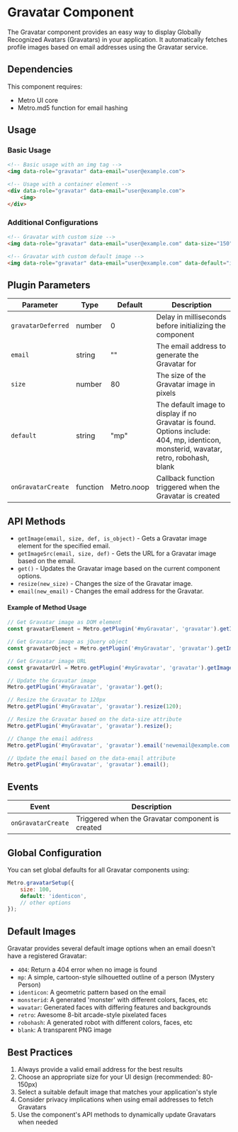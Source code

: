 # Gravatar Component

The Gravatar component provides an easy way to display Globally Recognized Avatars (Gravatars) in your application. It automatically fetches profile images based on email addresses using the Gravatar service.

## Dependencies

This component requires:
- Metro UI core
- Metro.md5 function for email hashing

## Usage

### Basic Usage

```html
<!-- Basic usage with an img tag -->
<img data-role="gravatar" data-email="user@example.com">

<!-- Usage with a container element -->
<div data-role="gravatar" data-email="user@example.com">
    <img>
</div>
```

### Additional Configurations

```html
<!-- Gravatar with custom size -->
<img data-role="gravatar" data-email="user@example.com" data-size="150">

<!-- Gravatar with custom default image -->
<img data-role="gravatar" data-email="user@example.com" data-default="identicon">
```

## Plugin Parameters

| Parameter | Type | Default | Description |
| --------- | ---- | ------- | ----------- |
| `gravatarDeferred` | number | 0 | Delay in milliseconds before initializing the component |
| `email` | string | "" | The email address to generate the Gravatar for |
| `size` | number | 80 | The size of the Gravatar image in pixels |
| `default` | string | "mp" | The default image to display if no Gravatar is found. Options include: 404, mp, identicon, monsterid, wavatar, retro, robohash, blank |
| `onGravatarCreate` | function | Metro.noop | Callback function triggered when the Gravatar is created |

## API Methods

+ `getImage(email, size, def, is_object)` - Gets a Gravatar image element for the specified email.
+ `getImageSrc(email, size, def)` - Gets the URL for a Gravatar image based on the email.
+ `get()` - Updates the Gravatar image based on the current component options.
+ `resize(new_size)` - Changes the size of the Gravatar image.
+ `email(new_email)` - Changes the email address for the Gravatar.

#### Example of Method Usage

```javascript
// Get Gravatar image as DOM element
const gravatarElement = Metro.getPlugin('#myGravatar', 'gravatar').getImage('user@example.com', 100, 'identicon', false);

// Get Gravatar image as jQuery object
const gravatarObject = Metro.getPlugin('#myGravatar', 'gravatar').getImage('user@example.com', 100, 'identicon', true);

// Get Gravatar image URL
const gravatarUrl = Metro.getPlugin('#myGravatar', 'gravatar').getImageSrc('user@example.com', 100, 'identicon');

// Update the Gravatar image
Metro.getPlugin('#myGravatar', 'gravatar').get();

// Resize the Gravatar to 120px
Metro.getPlugin('#myGravatar', 'gravatar').resize(120);

// Resize the Gravatar based on the data-size attribute
Metro.getPlugin('#myGravatar', 'gravatar').resize();

// Change the email address
Metro.getPlugin('#myGravatar', 'gravatar').email('newemail@example.com');

// Update the email based on the data-email attribute
Metro.getPlugin('#myGravatar', 'gravatar').email();
```

## Events

| Event | Description |
| ----- | ----------- |
| `onGravatarCreate` | Triggered when the Gravatar component is created |

## Global Configuration

You can set global defaults for all Gravatar components using:

```javascript
Metro.gravatarSetup({
    size: 100,
    default: 'identicon',
    // other options
});
```

## Default Images

Gravatar provides several default image options when an email doesn't have a registered Gravatar:

- `404`: Return a 404 error when no image is found
- `mp`: A simple, cartoon-style silhouetted outline of a person (Mystery Person)
- `identicon`: A geometric pattern based on the email
- `monsterid`: A generated 'monster' with different colors, faces, etc
- `wavatar`: Generated faces with differing features and backgrounds
- `retro`: Awesome 8-bit arcade-style pixelated faces
- `robohash`: A generated robot with different colors, faces, etc
- `blank`: A transparent PNG image

## Best Practices

1. Always provide a valid email address for the best results
2. Choose an appropriate size for your UI design (recommended: 80-150px)
3. Select a suitable default image that matches your application's style
4. Consider privacy implications when using email addresses to fetch Gravatars
5. Use the component's API methods to dynamically update Gravatars when needed